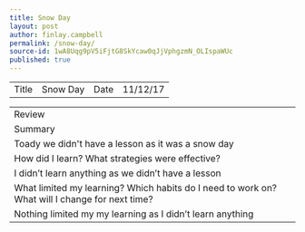 ```yaml
---
title: Snow Day
layout: post
author: finlay.campbell
permalink: /snow-day/
source-id: 1wA8Uqg9pV5iFjtG8SkYcaw0qJjVphgzmN_OLIspaWUc
published: true
---
```

<table>
  <tr>
    <td>Title</td>
    <td>Snow Day</td>
    <td>Date</td>
    <td>11/12/17</td>
  </tr>
</table>


<table>
  <tr>
    <td>Review</td>
  </tr>
  <tr>
    <td>Summary</td>
  </tr>
  <tr>
    <td>Toady we didn't have a lesson as it was a snow day</td>
  </tr>
  <tr>
    <td>How did I learn? What strategies were effective? </td>
  </tr>
  <tr>
    <td>I didn’t learn anything as we didn’t have a lesson </td>
  </tr>
  <tr>
    <td>What limited my learning? Which habits do I need to work on? What will I change for next time? </td>
  </tr>
  <tr>
    <td>Nothing limited my my learning as I didn’t learn anything </td>
  </tr>
</table>


